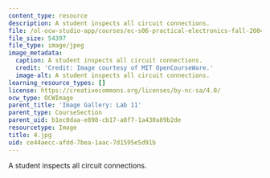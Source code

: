 ```yaml
---
content_type: resource
description: A student inspects all circuit connections.
file: /ol-ocw-studio-app/courses/ec-s06-practical-electronics-fall-2004/ce44aeccafdd7bea1aac7d1595e5d91b_4.jpg
file_size: 54397
file_type: image/jpeg
image_metadata:
  caption: A student inspects all circuit connections.
  credit: 'Credit: Image courtesy of MIT OpenCourseWare.'
  image-alt: A student inspects all circuit connections.
learning_resource_types: []
license: https://creativecommons.org/licenses/by-nc-sa/4.0/
ocw_type: OCWImage
parent_title: 'Image Gallery: Lab 11'
parent_type: CourseSection
parent_uid: b1ec0daa-e898-cb17-a8f7-1a430a89b2de
resourcetype: Image
title: 4.jpg
uid: ce44aecc-afdd-7bea-1aac-7d1595e5d91b
---
```

A student inspects all circuit connections.